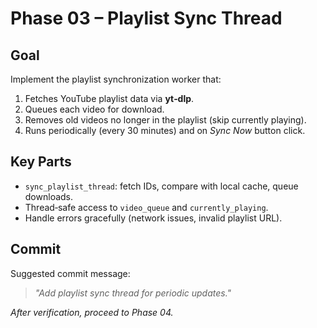 # Phase 03 – Playlist Sync Thread

## Goal
Implement the playlist synchronization worker that:

1. Fetches YouTube playlist data via **yt‑dlp**.
2. Queues each video for download.
3. Removes old videos no longer in the playlist (skip currently playing).
4. Runs periodically (every 30 minutes) and on *Sync Now* button click.

## Key Parts
- `sync_playlist_thread`: fetch IDs, compare with local cache, queue downloads.
- Thread‑safe access to `video_queue` and `currently_playing`.
- Handle errors gracefully (network issues, invalid playlist URL).

## Commit
Suggested commit message:  
> *"Add playlist sync thread for periodic updates."*

*After verification, proceed to Phase 04.*
